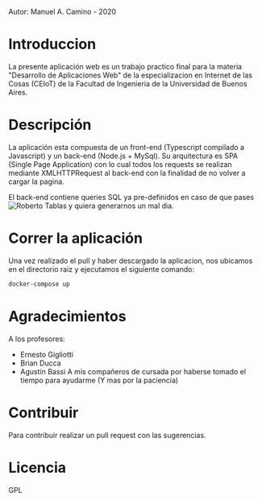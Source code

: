 Autor: Manuel A. Camino - 2020

# Introduccion
La presente aplicación web es un trabajo practico final para la materia "Desarrollo de Aplicaciones Web" de la especializacion en Internet de las Cosas (CEIoT) de la Facultad de Ingenieria de la Universidad de Buenos Aires.

# Descripción
La aplicación esta compuesta de un front-end (Typescript compilado a Javascript) y un back-end (Node.js + MySql). Su arquitectura es SPA (Single Page Application) con lo cual todos los requests se realizan mediante XMLHTTPRequest al back-end con la finalidad de no volver a cargar la pagina.

El back-end contiene queries SQL ya pre-definidos en caso de que pases ![Roberto Tablas](https://imgs.xkcd.com/comics/exploits_of_a_mom.png) y quiera generarnos un mal dia.

# Correr la aplicación
Una vez realizado el pull y haber descargado la aplicacion, nos ubicamos en el directorio raiz y ejecutamos el siguiente comando:
```sh
docker-compose up
```

# Agradecimientos
A los profesores:
- Ernesto Gigliotti
- Brian Ducca
- Agustin Bassi
A mis compañeros de cursada por haberse tomado el tiempo para ayudarme (Y mas por la paciencia)

# Contribuir
Para contribuir realizar un pull request con las sugerencias.

# Licencia
GPL